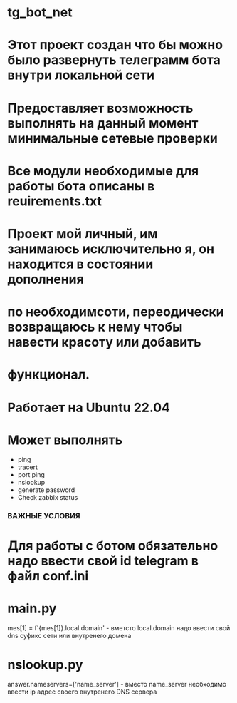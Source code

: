 # tg_bot_net

# Этот проект создан что бы можно было развернуть телеграмм бота внутри локальной сети
# Предоставляет возможность выполнять на данный момент минимальные сетевые проверки
# 
# Все модули необходимые для работы бота описаны в reuirements.txt
# 
# Проект мой личный, им занимаюсь исключительно я, он находится в состоянии дополнения 
# по необходимсоти, переодически возвращаюсь к нему чтобы навести красоту или добавить 
# функционал. 
#
# Работает  на Ubuntu 22.04
#
# Может выполнять  
-  ping
-  tracert
-  port ping
-  nslookup
-  generate password
-  Check zabbix status

###             ВАЖНЫЕ УСЛОВИЯ            
#
# Для работы с ботом обязательно надо ввести свой id telegram  в файл conf.ini
# 
#
#     main.py
mes[1] = f'{mes[1]}.local.domain'  - вметсто local.domain надо ввести свой dns суфикс сети или внутренего домена

#     nslookup.py
answer.nameservers=['name_server']  - вместо name_server необходимо ввести ip  адрес своего внутренего DNS сервера
